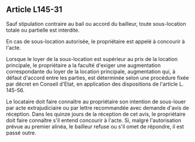 Article L145-31
----
Sauf stipulation contraire au bail ou accord du bailleur, toute sous-location
totale ou partielle est interdite.

En cas de sous-location autorisée, le propriétaire est appelé à concourir à
l'acte.

Lorsque le loyer de la sous-location est supérieur au prix de la location
principale, le propriétaire a la faculté d'exiger une augmentation
correspondante du loyer de la location principale, augmentation qui, à défaut
d'accord entre les parties, est déterminée selon une procédure fixée par décret
en Conseil d'Etat, en application des dispositions de l'article L. 145-56.

Le locataire doit faire connaître au propriétaire son intention de sous-louer
par acte extrajudiciaire ou par lettre recommandée avec demande d'avis de
réception. Dans les quinze jours de la réception de cet avis, le propriétaire
doit faire connaître s'il entend concourir à l'acte. Si, malgré l'autorisation
prévue au premier alinéa, le bailleur refuse ou s'il omet de répondre, il est
passé outre.
